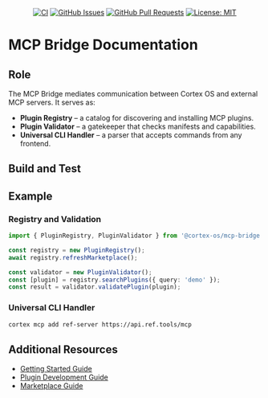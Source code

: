 <div align="center">

[![CI](https://github.com/cortex-os/cortex-os/actions/workflows/ci.yml/badge.svg)](https://github.com/cortex-os/cortex-os/actions/workflows/ci.yml)
[![GitHub Issues](https://img.shields.io/github/issues/cortex-os/cortex-os)](https://github.com/cortex-os/cortex-os/issues)
[![GitHub Pull Requests](https://img.shields.io/github/issues-pr/cortex-os/cortex-os)](https://github.com/cortex-os/cortex-os/pulls)
[![License: MIT](https://img.shields.io/badge/License-MIT-yellow.svg)](https://opensource.org/licenses/MIT)

</div>

<!--
This document follows WCAG 2.1 AA guidelines:
- Semantic headings
- Descriptive link text
-->

# MCP Bridge Documentation

## Role

The MCP Bridge mediates communication between Cortex OS and external MCP servers. It serves as:

- **Plugin Registry** – a catalog for discovering and installing MCP plugins.
- **Plugin Validator** – a gatekeeper that checks manifests and capabilities.
- **Universal CLI Handler** – a parser that accepts commands from any frontend.

## Build and Test

<!--
The build and test commands are currently non-functional due to missing modules.
Please refer to project setup instructions or ensure all dependencies are installed before running build/test commands.
-->

## Example

### Registry and Validation

```typescript
import { PluginRegistry, PluginValidator } from '@cortex-os/mcp-bridge';

const registry = new PluginRegistry();
await registry.refreshMarketplace();

const validator = new PluginValidator();
const [plugin] = registry.searchPlugins({ query: 'demo' });
const result = validator.validatePlugin(plugin);
```

### Universal CLI Handler

```bash
cortex mcp add ref-server https://api.ref.tools/mcp
```

## Additional Resources

- [Getting Started Guide](./getting-started.md)
- [Plugin Development Guide](./plugin-development.md)
- [Marketplace Guide](./marketplace.md)
